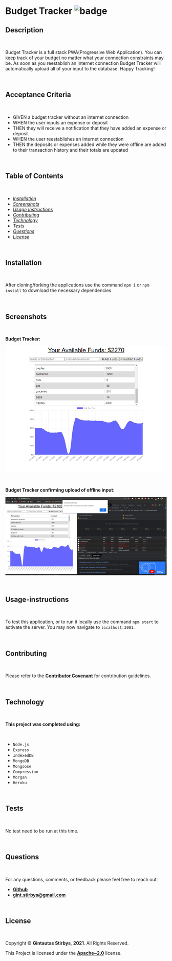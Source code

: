 # Budget Tracker ![badge](https://img.shields.io/badge/License-Apache~2.0-brightgreen.svg)  

## Description

<br>

Budget Tracker is a full stack PWA(Progressive Web Application).  You can keep track of your budget no matter what your connection constraints may be.  As soon as you reestablish an internet connection Budget Tracker will automatically upload all of your input to the database.  Happy Tracking!

<br>

## Acceptance Criteria

<br>

- GIVEN a budget tracker without an internet connection
- WHEN the user inputs an expense or deposit
- THEN they will receive a notification that they have added an expense or deposit
- WHEN the user reestablishes an internet connection
- THEN the deposits or expenses added while they were offline are added to their transaction history and their totals are updated

<br>

## **Table of Contents**

<br>

* *[Installation](#installation)*
* *[Screenshots](#screenshots)*
* *[Usage Instructions](#usage-instructions)*
* *[Contributing](#contributing)*
* *[Technology](#technology)*
* *[Tests](#tests)*
* *[Questions](#questions)*
* *[License](#license)*

<br>

## **Installation**

<br>

After cloning/forking the applications use the command `npm i` or `npm install` to download the necessary dependencies.

<br>

## **Screenshots**

<br>

**Budget Tracker:**

![Budget Tracker](public/assets/screenshots/Budget-Tracker.png)

<br>

**Budget Tracker confirming upload of offline input:**

![Budget Tracker Offline](public/assets/screenshots/Budget-tracker-offline.png)

<br>

## **Usage-instructions**

<br>

To test this application, or to run it locally use the command `npm start` to activate the server.  You may now navigate to `localhost:3001`.   

<br>

## **Contributing**

<br>

Please refer to the **[Contributor Covenant](https://www.contributor-covenant.org/)** for contribution guidelines.

<br>

## **Technology**

<br>

**This project was completed using:** 

<br> 

- `Node.js`
- `Express`
- `IndexedDB`
- `MongoDB`
- `Mongoose`
- `Compression`
- `Morgan`
- `Heroku`

<br>

## **Tests**  

<br>

No test need to be run at this time. 

<br>

## **Questions**

<br>

For any questions, comments, or feedback please feel free to reach out: <br>
- **[Github](https://github.com/gintstir)** 
- **<gint.stirbys@gmail.com>**

<br>

## **License** 

<br>

Copyright © **Gintautas Stirbys**, **2021**.  All Rights Reserved.

This Project is licensed under the **[Apache~2.0](https://www.apache.org/licenses/LICENSE-2.0)** license.


